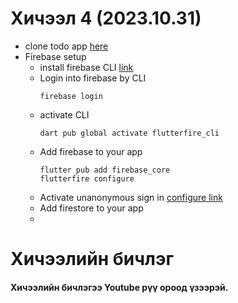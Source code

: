 # Хичээл 4 (2023.10.31)
- clone todo app [here](https://github.com/buyka98/alpha23)
- Firebase setup
  - install firebase CLI [link](https://firebase.google.com/docs/cli#mac-linux-auto-script)
  - Login into firebase by CLI
    ```
    firebase login
    ```
  - activate CLI
    ```
    dart pub global activate flutterfire_cli
    ```
   - Add firebase to your app
     ```
     flutter pub add firebase_core
     flutterfire configure
     ```
    - Activate unanonymous sign in [configure link](https://firebase.google.com/docs/auth/flutter/start)
    - Add firestore to your app
    - 

# Хичээлийн бичлэг 
#### Хичээлийн бичлэгээ Youtube рүү ороод үзээрэй. 

